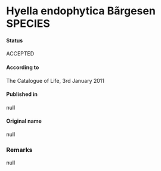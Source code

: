 # Hyella endophytica Bãrgesen SPECIES

#### Status
ACCEPTED

#### According to
The Catalogue of Life, 3rd January 2011

#### Published in
null

#### Original name
null

### Remarks
null